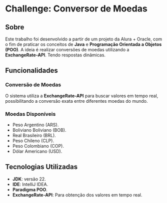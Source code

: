# Challenge: Conversor de Moedas

## Sobre

Este trabalho foi desenvolvido a partir de um projeto da Alura + Oracle, com o fim de praticar os conceitos de **Java** e **Programação Orientada a Objetos (POO)**. A ideia é realizar conversões de moedas utilizando a **ExchangeRate-API**. Tendo respostas dinâmicas.

## Funcionalidades

### Conversão de Moedas
O sistema utiliza a **ExchangeRate-API** para buscar valores em tempo real, possibilitando a conversão exata entre diferentes moedas do mundo.

### Moedas Disponíveis

- Peso Argentino (ARS).
- Boliviano Boliviano (BOB).
- Real Brasileiro (BRL).
- Peso Chileno (CLP).
- Peso Colombiano (COP).
- Dólar Americano (USD).

## Tecnologias Utilizadas

- **JDK**: versão 22.
- **IDE**: IntelliJ IDEA.
- **Paradigma POO**.
- **ExchangeRate-API**: Para obtenção dos valores em tempo real.

